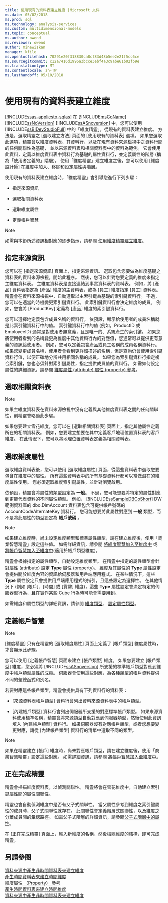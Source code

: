 ```yaml
---
title: 使用現有的資料表建立維度 |Microsoft 文件
ms.date: 05/02/2018
ms.prod: sql
ms.technology: analysis-services
ms.custom: multidimensional-models
ms.topic: conceptual
ms.author: owend
ms.reviewer: owend
author: minewiskan
manager: kfile
ms.openlocfilehash: 70291e20f318830ca8cf83d48b5ee2e21f5cc6ce
ms.sourcegitcommit: c12a7416d1996a3bcce3ebf4a3c9abe61b02fb9e
ms.translationtype: MT
ms.contentlocale: zh-TW
ms.lasthandoff: 05/10/2018
---
```

# <a name="create-a-dimension-by-using-an-existing-table"></a>使用現有的資料表建立維度
[!INCLUDE[ssas-appliesto-sqlas](../../includes/ssas-appliesto-sqlas.md)]
  在 [!INCLUDE[msCoName](../../includes/msconame-md.md)] [!INCLUDE[ssNoVersion](../../includes/ssnoversion-md.md)] [!INCLUDE[ssASnoversion](../../includes/ssasnoversion-md.md)] 中，您可以使用 [!INCLUDE[ssBIDevStudioFull](../../includes/ssbidevstudiofull-md.md)] 中的「維度精靈」，從現有的資料表建立維度。 方法是，選取精靈之 [選取建立方法] 頁面的 [使用現有的資料表] 選項。 如果您選取此選項，精靈會以維度資料表、其資料行，以及在現有資料來源檢視中之資料行間的任何關聯性為基礎， 並以來源資料表和相關資料表中的資料為範例。 它會使用此資料，定義以維度資料表中資料行為基礎的屬性資料行，並定義屬性的階層 (稱為「使用者定義的」階層)。 使用「維度精靈」建立維度之後，您可以使用 [維度設計師] 在維度中加入、移除和設定屬性與階層。  
  
 使用現有的資料表建立維度時，「維度精靈」會引導您進行下列步驟：  
  
-   指定來源資訊  
  
-   選取相關資料表  
  
-   選取維度屬性  
  
-   定義帳戶智慧  
  
> [!NOTE]  
>  如需與本節所述資訊相對應的逐步指示，請參閱 [使用維度精靈建立維度](../../analysis-services/multidimensional-models/create-a-dimension-using-the-dimension-wizard.md)。  
  
## <a name="specifying-the-source-information"></a>指定來源資訊  
 您可以在 [指定來源資訊] 頁面上，指定來源資訊。 選取包含您要做為維度基礎之資料表的資料來源檢視，開始此程序。 然後，您可以針對您要定義的維度來指定主維度資料表。 主維度資料表是直接連結到事實資料表的資料表。 例如，將 [產品] 資料表指定為 [產品] 維度的主資料表，或為 [員工] 維度指定 [員工] 資料表。 精靈會在資料來源檢視中，自動選取以主索引鍵為基礎的索引鍵資料行。 不過，您可以在適當的時機變更索引鍵資料行。 此索引鍵資料行會決定維度的成員。 例如，您會將 [ProductKey] 定義為 [產品] 維度的索引鍵資料行。  
  
 您可以選擇地定義包含成員名稱的資料行。 依預設，顯示給使用者的成員名稱就是此索引鍵資料行中的值。 索引鍵資料行中的值 (例如，ProductID 或 EmployeeID) 通常是對使用者無意義，且是唯一的、系統產生的索引鍵。 如果您將使用者看到的名稱變更為維度中其他資料行內的對應值，您通常可以提供更有意義的資訊給使用者。 例如，您可以定義包含產品或員工名稱的成員名稱資料行。 如果您變更成員名稱，使用者會看到更詳細描述的名稱，但是查詢仍會使用索引鍵資料行值，以便正確地分辨共用相同名稱的成員。 如果您為索引鍵資料行指定複合索引鍵，您也必須針對索引鍵屬性，指定提供成員值的資料行。 如需如何設定屬性的詳細資訊，請參閱 [維度屬性 (attribute) 屬性 (property) 參考](../../analysis-services/multidimensional-models/dimension-attribute-properties-reference.md)。  
  
## <a name="selecting-related-tables"></a>選取相關資料表  
  
> [!NOTE]  
>  如果主維度資料表在資料來源檢視中沒有定義與其他維度資料表之間的任何關聯性，則精靈會略過此步驟。  
  
 如果您要建立雪花維度，您可以在 [選取相關資料表] 頁面上，指定其他屬性定義所在的相關資料表。 例如，您要建立想要在其中定義客戶地理位置資料表的客戶維度。 在此情況下，您可以將地理位置資料表定義為相關資料表。  
  
## <a name="selecting-dimension-attributes"></a>選取維度屬性  
 選取維度資料表後，您可以使用 [選取維度屬性] 頁面，從這些資料表中選取您要包含在維度中的屬性。 所有這些資料表中的所有基礎資料行都可以當做潛在的維度屬性使用。 您必須選取維度索引鍵屬性，並針對瀏覽啟用。  
  
 依預設，精靈會將屬性的類型設定為 **一般**。 不過，您可能想要將特定的屬性對應到更能代表資料的不同屬性類型。 例如， [!INCLUDE[ssSampleDBCoShort](../../includes/sssampledbcoshort-md.md)] DW 範例資料庫的 dbo.DimAccount 資料表包含可提供帳戶號碼的 AccountCodeAlternateKey 資料行。 您可能想要將此屬性對應到 **一般** 類型，而不是將此屬性的類型設定為 **帳戶號碼** 。  
  
> [!NOTE]  
>  如果建立維度時，尚未設定維度類型和標準屬性類型，請在建立維度後，使用「商業智慧精靈」設定這些值。 如需詳細資訊，請參閱 [將維度智慧加入至維度中](../../analysis-services/multidimensional-models/bi-wizard-add-dimension-intelligence-to-a-dimension.md) 或 [將帳戶智慧加入至維度中](../../analysis-services/multidimensional-models/bi-wizard-add-account-intelligence-to-a-dimension.md)(適用於帳戶類型維度)。  
  
 精靈會根據指定的屬性類型，自動設定維度類型。 在精靈中指定的屬性類型會針對屬性 (attribute) 設定 **Type** 屬性 (property)。 維度及其屬性的 **Type** 屬性設定會提供關於維度內容的資訊給伺服器和用戶端應用程式。 在某些情況下，這些 **Type** 屬性設定只會提供用戶端應用程式的指引，且這些設定為選擇性。 在其他情況下 (例如 [帳戶]、[時間] 或 [貨幣] 維度)，這些 **Type** 屬性設定會決定特定的伺服器型行為，且在實作某些 Cube 行為時可能會需要用到。  
  
 如需維度和屬性類型的詳細資訊，請參閱 [維度類型](../../analysis-services/multidimensional-models-olap-logical-dimension-objects/database-dimension-properties-types.md)、 [設定屬性類型](../../analysis-services/multidimensional-models/attribute-properties-configure-attribute-types.md)。  
  
## <a name="defining-account-intelligence"></a>定義帳戶智慧  
  
> [!NOTE]  
>  [維度精靈] 只有在精靈的 [選取維度屬性] 頁面上定義了 [帳戶類型] 維度屬性時，才會顯示此步驟。  
  
 您可以使用 [定義帳戶智慧] 頁面來建立 [帳戶類型] 維度。 如果您要建立 [帳戶類型] 維度，您必須將 [!INCLUDE[ssASnoversion](../../includes/ssasnoversion-md.md)] 所支援的標準帳戶類型對應到維度中帳戶類型屬性的成員。 伺服器會使用這些對應，為各種類型的帳戶資料提供不同的彙總函式和別名。  
  
 若要對應這些帳戶類型，精靈會提供具有下列資料行的資料表：  
  
-   [來源資料表帳戶類型] 資料行會列出資料來源資料表中的帳戶類型。  
  
-   [內建帳戶類型] 資料行會列出伺服器所支援的對應標準帳戶類型。 如果來源資料使用標準名稱，精靈會將來源類型自動對應到伺服器類型，然後使用此資訊填入 [內建帳戶類型] 資料行。 如果伺服器沒有對應帳戶類型，或者您想要變更對應，請從 [內建帳戶類型] 資料行的清單中選取不同的類型。  
  
> [!NOTE]  
>  如果在精靈建立 [帳戶] 維度時，尚未對應帳戶類型，請在建立維度後，使用「商業智慧精靈」設定這些對應。 如需詳細資訊，請參閱 [將帳戶智慧加入至維度中](../../analysis-services/multidimensional-models/bi-wizard-add-account-intelligence-to-a-dimension.md)。  
  
## <a name="completing-the-wizard"></a>正在完成精靈  
 精靈會掃描維度資料表，以偵測關聯性。 精靈將會在雪花維度中，自動建立索引鍵屬性間的屬性關聯性。  
  
 精靈也會自動偵測維度中是否有父子式關聯性。 當父屬性參考到維度之索引鍵屬性的成員時，父子式關聯性就存在。 此關聯性會定義階層式關聯性，以及維度之分葉成員間的彙總路徑。 如需父子式階層的詳細資訊，請參閱[父子式階層中的屬性](../../analysis-services/multidimensional-models/parent-child-dimension-attributes.md)。  
  
 在 [正在完成精靈] 頁面上，輸入新維度的名稱，然後檢閱維度的結構，即可完成精靈。  
  
## <a name="see-also"></a>另請參閱  
 [資料來源中產生非時間資料表來建立維度](../../analysis-services/multidimensional-models/create-a-dimension-by-generating-a-non-time-table-in-the-data-source.md)   
 [產生時間資料表來建立時間維度](../../analysis-services/multidimensional-models/create-a-time-dimension-by-generating-a-time-table.md)   
 [維度屬性 （Property） 參考](../../analysis-services/multidimensional-models/dimension-attribute-properties-reference.md)   
 [產生時間資料表來建立時間維度](../../analysis-services/multidimensional-models/create-a-time-dimension-by-generating-a-time-table.md)   
 [資料來源中產生非時間資料表來建立維度](../../analysis-services/multidimensional-models/create-a-dimension-by-generating-a-non-time-table-in-the-data-source.md)  
  
  
